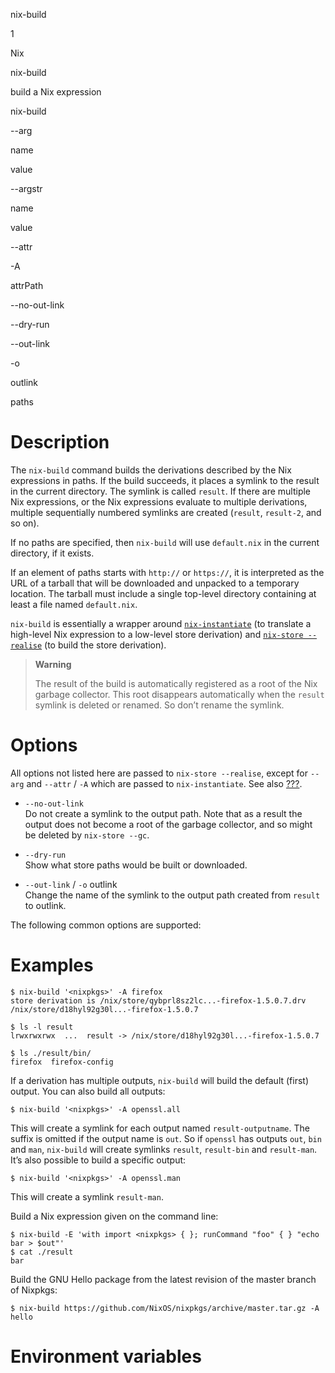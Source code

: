 nix-build

1

Nix

nix-build

build a Nix expression

nix-build

\--arg

name

value

\--argstr

name

value

\--attr

\-A

attrPath

\--no-out-link

\--dry-run

\--out-link

\-o

outlink

paths

# Description

The `nix-build` command builds the derivations described by the Nix
expressions in paths. If the build succeeds, it places a symlink to the
result in the current directory. The symlink is called `result`. If
there are multiple Nix expressions, or the Nix expressions evaluate to
multiple derivations, multiple sequentially numbered symlinks are
created (`result`, `result-2`, and so on).

If no paths are specified, then `nix-build` will use `default.nix` in
the current directory, if it exists.

If an element of paths starts with `http://` or `https://`, it is
interpreted as the URL of a tarball that will be downloaded and unpacked
to a temporary location. The tarball must include a single top-level
directory containing at least a file named `default.nix`.

`nix-build` is essentially a wrapper around
[`nix-instantiate`](#sec-nix-instantiate) (to translate a high-level Nix
expression to a low-level store derivation) and [`nix-store
--realise`](#rsec-nix-store-realise) (to build the store derivation).

> **Warning**
> 
> The result of the build is automatically registered as a root of the
> Nix garbage collector. This root disappears automatically when the
> `result` symlink is deleted or renamed. So don’t rename the symlink.

# Options

All options not listed here are passed to `nix-store
--realise`, except for `--arg` and `--attr` / `-A` which are passed to
`nix-instantiate`. See also [???](#sec-common-options).

  - `--no-out-link`  
    Do not create a symlink to the output path. Note that as a result
    the output does not become a root of the garbage collector, and so
    might be deleted by `nix-store
                    --gc`.

  - `--dry-run`  
    Show what store paths would be built or downloaded.

  - `--out-link` / `-o` outlink  
    Change the name of the symlink to the output path created from
    `result` to outlink.

The following common options are supported:

# Examples

    $ nix-build '<nixpkgs>' -A firefox
    store derivation is /nix/store/qybprl8sz2lc...-firefox-1.5.0.7.drv
    /nix/store/d18hyl92g30l...-firefox-1.5.0.7
    
    $ ls -l result
    lrwxrwxrwx  ...  result -> /nix/store/d18hyl92g30l...-firefox-1.5.0.7
    
    $ ls ./result/bin/
    firefox  firefox-config

If a derivation has multiple outputs, `nix-build` will build the default
(first) output. You can also build all outputs:

    $ nix-build '<nixpkgs>' -A openssl.all

This will create a symlink for each output named `result-outputname`.
The suffix is omitted if the output name is `out`. So if `openssl` has
outputs `out`, `bin` and `man`, `nix-build` will create symlinks
`result`, `result-bin` and `result-man`. It’s also possible to build a
specific output:

    $ nix-build '<nixpkgs>' -A openssl.man

This will create a symlink `result-man`.

Build a Nix expression given on the command line:

    $ nix-build -E 'with import <nixpkgs> { }; runCommand "foo" { } "echo bar > $out"'
    $ cat ./result
    bar

Build the GNU Hello package from the latest revision of the master
branch of Nixpkgs:

    $ nix-build https://github.com/NixOS/nixpkgs/archive/master.tar.gz -A hello

# Environment variables
